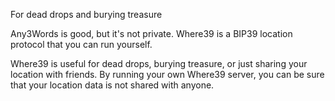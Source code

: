 For dead drops and burying treasure

Any3Words is good, but it's not private. Where39 is a BIP39 location protocol that you can run yourself.

Where39 is useful for dead drops, burying treasure, or just sharing your location with friends. By running your own Where39 server, you can be sure that your location data is not shared with anyone.
